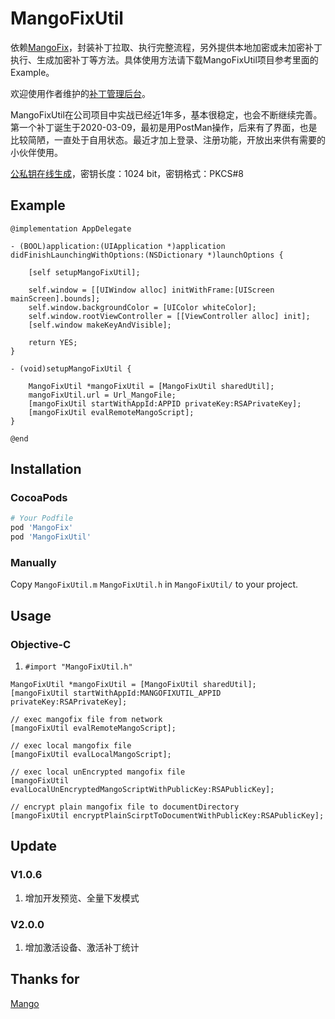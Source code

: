 # MangoFixUtil

依赖[MangoFix](https://github.com/YPLiang19/Mango)，封装补丁拉取、执行完整流程，另外提供本地加密或未加密补丁执行、生成加密补丁等方法。具体使用方法请下载MangoFixUtil项目参考里面的Example。

欢迎使用作者维护的[补丁管理后台](http://patchhub.top/mangofix/login)。

MangoFixUtil在公司项目中实战已经近1年多，基本很稳定，也会不断继续完善。第一个补丁诞生于2020-03-09，最初是用PostMan操作，后来有了界面，也是比较简陋，一直处于自用状态。最近才加上登录、注册功能，开放出来供有需要的小伙伴使用。

[公私钥在线生成](http://www.metools.info/code/c80.html)，密钥长度：1024 bit，密钥格式：PKCS#8

## Example

```objc
@implementation AppDelegate

- (BOOL)application:(UIApplication *)application didFinishLaunchingWithOptions:(NSDictionary *)launchOptions {
    
    [self setupMangoFixUtil];
    
    self.window = [[UIWindow alloc] initWithFrame:[UIScreen mainScreen].bounds];
    self.window.backgroundColor = [UIColor whiteColor];
    self.window.rootViewController = [[ViewController alloc] init];
    [self.window makeKeyAndVisible];
            
    return YES;
}

- (void)setupMangoFixUtil {
    
    MangoFixUtil *mangoFixUtil = [MangoFixUtil sharedUtil];
    mangoFixUtil.url = Url_MangoFile;
    [mangoFixUtil startWithAppId:APPID privateKey:RSAPrivateKey];
    [mangoFixUtil evalRemoteMangoScript];
}

@end
```
## Installation

### CocoaPods

```ruby
# Your Podfile
pod 'MangoFix'
pod 'MangoFixUtil'
```

### Manually

Copy `MangoFixUtil.m` `MangoFixUtil.h` in `MangoFixUtil/` to your project.

## Usage

### Objective-C
1. `#import "MangoFixUtil.h"`

```objc
MangoFixUtil *mangoFixUtil = [MangoFixUtil sharedUtil];
[mangoFixUtil startWithAppId:MANGOFIXUTIL_APPID privateKey:RSAPrivateKey];

// exec mangofix file from network
[mangoFixUtil evalRemoteMangoScript];

// exec local mangofix file
[mangoFixUtil evalLocalMangoScript];

// exec local unEncrypted mangofix file
[mangoFixUtil evalLocalUnEncryptedMangoScriptWithPublicKey:RSAPublicKey];

// encrypt plain mangofix file to documentDirectory
[mangoFixUtil encryptPlainScirptToDocumentWithPublicKey:RSAPublicKey];

```
## Update

### V1.0.6
1. 增加开发预览、全量下发模式

### V2.0.0
1. 增加激活设备、激活补丁统计

## Thanks for
[Mango](https://github.com/YPLiang19/Mango)
